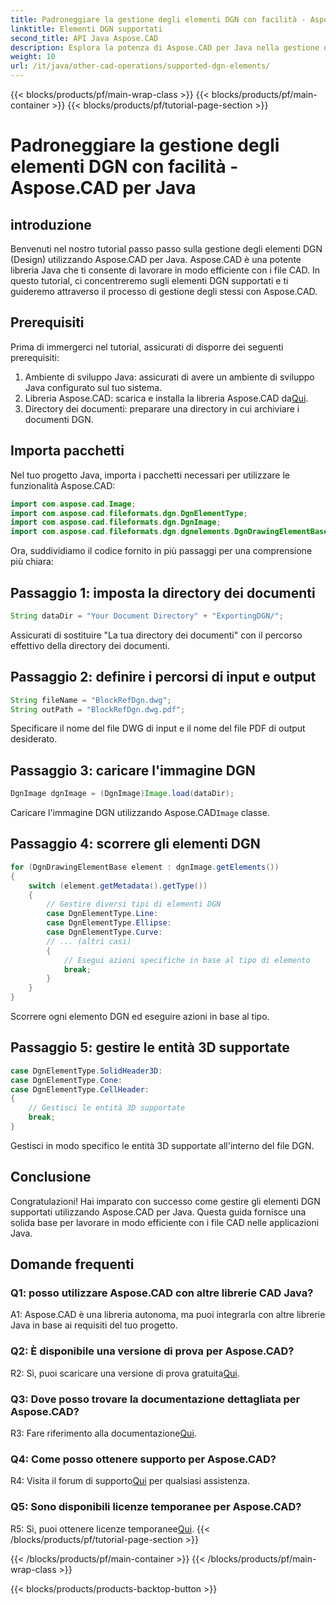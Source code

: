 ```yaml
---
title: Padroneggiare la gestione degli elementi DGN con facilità - Aspose.CAD per Java
linktitle: Elementi DGN supportati
second_title: API Java Aspose.CAD
description: Esplora la potenza di Aspose.CAD per Java nella gestione degli elementi DGN senza sforzo. La nostra guida passo passo garantisce un'integrazione perfetta per l'elaborazione dei file CAD.
weight: 10
url: /it/java/other-cad-operations/supported-dgn-elements/
---
```


{{< blocks/products/pf/main-wrap-class >}}
{{< blocks/products/pf/main-container >}}
{{< blocks/products/pf/tutorial-page-section >}}

# Padroneggiare la gestione degli elementi DGN con facilità - Aspose.CAD per Java

## introduzione

Benvenuti nel nostro tutorial passo passo sulla gestione degli elementi DGN (Design) utilizzando Aspose.CAD per Java. Aspose.CAD è una potente libreria Java che ti consente di lavorare in modo efficiente con i file CAD. In questo tutorial, ci concentreremo sugli elementi DGN supportati e ti guideremo attraverso il processo di gestione degli stessi con Aspose.CAD.

## Prerequisiti

Prima di immergerci nel tutorial, assicurati di disporre dei seguenti prerequisiti:

1. Ambiente di sviluppo Java: assicurati di avere un ambiente di sviluppo Java configurato sul tuo sistema.
2.  Libreria Aspose.CAD: scarica e installa la libreria Aspose.CAD da[Qui](https://releases.aspose.com/cad/java/).
3. Directory dei documenti: preparare una directory in cui archiviare i documenti DGN.

## Importa pacchetti

Nel tuo progetto Java, importa i pacchetti necessari per utilizzare le funzionalità Aspose.CAD:

```java
import com.aspose.cad.Image;
import com.aspose.cad.fileformats.dgn.DgnElementType;
import com.aspose.cad.fileformats.dgn.DgnImage;
import com.aspose.cad.fileformats.dgn.dgnelements.DgnDrawingElementBase;
```

Ora, suddividiamo il codice fornito in più passaggi per una comprensione più chiara:

## Passaggio 1: imposta la directory dei documenti

```java
String dataDir = "Your Document Directory" + "ExportingDGN/";
```

Assicurati di sostituire "La tua directory dei documenti" con il percorso effettivo della directory dei documenti.

## Passaggio 2: definire i percorsi di input e output

```java
String fileName = "BlockRefDgn.dwg";
String outPath = "BlockRefDgn.dwg.pdf";
```

Specificare il nome del file DWG di input e il nome del file PDF di output desiderato.

## Passaggio 3: caricare l'immagine DGN

```java
DgnImage dgnImage = (DgnImage)Image.load(dataDir);
```

 Caricare l'immagine DGN utilizzando Aspose.CAD`Image` classe.

## Passaggio 4: scorrere gli elementi DGN

```java
for (DgnDrawingElementBase element : dgnImage.getElements())
{
    switch (element.getMetadata().getType())
    {
        // Gestire diversi tipi di elementi DGN
        case DgnElementType.Line:
        case DgnElementType.Ellipse:
        case DgnElementType.Curve:
        // ... (altri casi)
        {
            // Esegui azioni specifiche in base al tipo di elemento
            break;
        }
    }
}
```

Scorrere ogni elemento DGN ed eseguire azioni in base al tipo.

## Passaggio 5: gestire le entità 3D supportate

```java
case DgnElementType.SolidHeader3D:
case DgnElementType.Cone:
case DgnElementType.CellHeader:
{
    // Gestisci le entità 3D supportate
    break;
}
```

Gestisci in modo specifico le entità 3D supportate all'interno del file DGN.

## Conclusione

Congratulazioni! Hai imparato con successo come gestire gli elementi DGN supportati utilizzando Aspose.CAD per Java. Questa guida fornisce una solida base per lavorare in modo efficiente con i file CAD nelle applicazioni Java.

## Domande frequenti

### Q1: posso utilizzare Aspose.CAD con altre librerie CAD Java?

A1: Aspose.CAD è una libreria autonoma, ma puoi integrarla con altre librerie Java in base ai requisiti del tuo progetto.

### Q2: È disponibile una versione di prova per Aspose.CAD?

 R2: Sì, puoi scaricare una versione di prova gratuita[Qui](https://releases.aspose.com/).

### Q3: Dove posso trovare la documentazione dettagliata per Aspose.CAD?

 R3: Fare riferimento alla documentazione[Qui](https://reference.aspose.com/cad/java/).

### Q4: Come posso ottenere supporto per Aspose.CAD?

 R4: Visita il forum di supporto[Qui](https://forum.aspose.com/c/cad/19) per qualsiasi assistenza.

### Q5: Sono disponibili licenze temporanee per Aspose.CAD?

 R5: Sì, puoi ottenere licenze temporanee[Qui](https://purchase.aspose.com/temporary-license/).
{{< /blocks/products/pf/tutorial-page-section >}}

{{< /blocks/products/pf/main-container >}}
{{< /blocks/products/pf/main-wrap-class >}}

{{< blocks/products/products-backtop-button >}}
